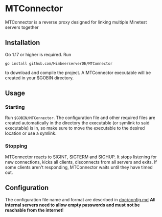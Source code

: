 # MTConnector
MTConnector is a reverse proxy designed for linking multiple Minetest servers together
## Installation
Go 1.17 or higher is required. Run

`go install github.com/HimbeerserverDE/MTConnector`

to download and compile the project. A MTConnector executable
will be created in your $GOBIN directory.
## Usage
### Starting
Run `$GOBIN/MTConnector`. The configuration file and other required
files are created automatically in the directory the executable
(or symlink to said executable) is in, so make sure to move the
executable to the desired location or use a symlink.
### Stopping
MTConnector reacts to SIGINT, SIGTERM and SIGHUP. It stops listening
for new connections, kicks all clients, disconnects from all servers
and exits. If some clients aren't responding, MTConnector waits until
they have timed out.
## Configuration
The configuration file name and format are described in [doc/config.md](doc/config.md)
**All internal servers need to allow empty passwords and must not be reachable from the internet!**
